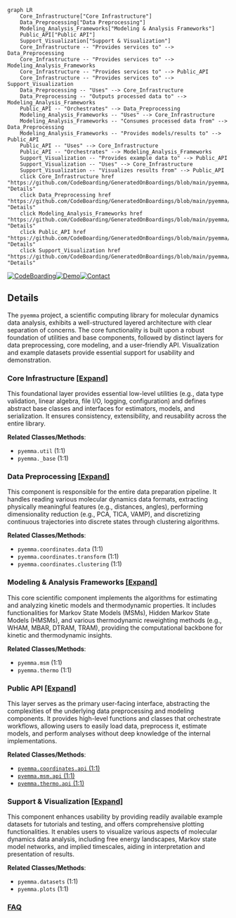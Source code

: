 ```mermaid
graph LR
    Core_Infrastructure["Core Infrastructure"]
    Data_Preprocessing["Data Preprocessing"]
    Modeling_Analysis_Frameworks["Modeling & Analysis Frameworks"]
    Public_API["Public API"]
    Support_Visualization["Support & Visualization"]
    Core_Infrastructure -- "Provides services to" --> Data_Preprocessing
    Core_Infrastructure -- "Provides services to" --> Modeling_Analysis_Frameworks
    Core_Infrastructure -- "Provides services to" --> Public_API
    Core_Infrastructure -- "Provides services to" --> Support_Visualization
    Data_Preprocessing -- "Uses" --> Core_Infrastructure
    Data_Preprocessing -- "Outputs processed data to" --> Modeling_Analysis_Frameworks
    Public_API -- "Orchestrates" --> Data_Preprocessing
    Modeling_Analysis_Frameworks -- "Uses" --> Core_Infrastructure
    Modeling_Analysis_Frameworks -- "Consumes processed data from" --> Data_Preprocessing
    Modeling_Analysis_Frameworks -- "Provides models/results to" --> Public_API
    Public_API -- "Uses" --> Core_Infrastructure
    Public_API -- "Orchestrates" --> Modeling_Analysis_Frameworks
    Support_Visualization -- "Provides example data to" --> Public_API
    Support_Visualization -- "Uses" --> Core_Infrastructure
    Support_Visualization -- "Visualizes results from" --> Public_API
    click Core_Infrastructure href "https://github.com/CodeBoarding/GeneratedOnBoardings/blob/main/pyemma/Core_Infrastructure.md" "Details"
    click Data_Preprocessing href "https://github.com/CodeBoarding/GeneratedOnBoardings/blob/main/pyemma/Data_Preprocessing.md" "Details"
    click Modeling_Analysis_Frameworks href "https://github.com/CodeBoarding/GeneratedOnBoardings/blob/main/pyemma/Modeling_Analysis_Frameworks.md" "Details"
    click Public_API href "https://github.com/CodeBoarding/GeneratedOnBoardings/blob/main/pyemma/Public_API.md" "Details"
    click Support_Visualization href "https://github.com/CodeBoarding/GeneratedOnBoardings/blob/main/pyemma/Support_Visualization.md" "Details"
```

[![CodeBoarding](https://img.shields.io/badge/Generated%20by-CodeBoarding-9cf?style=flat-square)](https://github.com/CodeBoarding/GeneratedOnBoardings)[![Demo](https://img.shields.io/badge/Try%20our-Demo-blue?style=flat-square)](https://www.codeboarding.org/demo)[![Contact](https://img.shields.io/badge/Contact%20us%20-%20contact@codeboarding.org-lightgrey?style=flat-square)](mailto:contact@codeboarding.org)

## Details

The `pyemma` project, a scientific computing library for molecular dynamics data analysis, exhibits a well-structured layered architecture with clear separation of concerns. The core functionality is built upon a robust foundation of utilities and base components, followed by distinct layers for data preprocessing, core modeling, and a user-friendly API. Visualization and example datasets provide essential support for usability and demonstration.

### Core Infrastructure [[Expand]](./Core_Infrastructure.md)
This foundational layer provides essential low-level utilities (e.g., data type validation, linear algebra, file I/O, logging, configuration) and defines abstract base classes and interfaces for estimators, models, and serialization. It ensures consistency, extensibility, and reusability across the entire library.


**Related Classes/Methods**:

- `pyemma.util` (1:1)
- `pyemma._base` (1:1)


### Data Preprocessing [[Expand]](./Data_Preprocessing.md)
This component is responsible for the entire data preparation pipeline. It handles reading various molecular dynamics data formats, extracting physically meaningful features (e.g., distances, angles), performing dimensionality reduction (e.g., PCA, TICA, VAMP), and discretizing continuous trajectories into discrete states through clustering algorithms.


**Related Classes/Methods**:

- `pyemma.coordinates.data` (1:1)
- `pyemma.coordinates.transform` (1:1)
- `pyemma.coordinates.clustering` (1:1)


### Modeling & Analysis Frameworks [[Expand]](./Modeling_Analysis_Frameworks.md)
This core scientific component implements the algorithms for estimating and analyzing kinetic models and thermodynamic properties. It includes functionalities for Markov State Models (MSMs), Hidden Markov State Models (HMSMs), and various thermodynamic reweighting methods (e.g., WHAM, MBAR, DTRAM, TRAM), providing the computational backbone for kinetic and thermodynamic insights.


**Related Classes/Methods**:

- `pyemma.msm` (1:1)
- `pyemma.thermo` (1:1)


### Public API [[Expand]](./Public_API.md)
This layer serves as the primary user-facing interface, abstracting the complexities of the underlying data preprocessing and modeling components. It provides high-level functions and classes that orchestrate workflows, allowing users to easily load data, preprocess it, estimate models, and perform analyses without deep knowledge of the internal implementations.


**Related Classes/Methods**:

- <a href="https://github.com/markovmodel/pyemma/blob/devel/pyemma/coordinates/api.py#L1-L1" target="_blank" rel="noopener noreferrer">`pyemma.coordinates.api` (1:1)</a>
- <a href="https://github.com/markovmodel/pyemma/blob/devel/pyemma/msm/api.py#L1-L1" target="_blank" rel="noopener noreferrer">`pyemma.msm.api` (1:1)</a>
- <a href="https://github.com/markovmodel/pyemma/blob/devel/pyemma/thermo/api.py#L1-L1" target="_blank" rel="noopener noreferrer">`pyemma.thermo.api` (1:1)</a>


### Support & Visualization [[Expand]](./Support_Visualization.md)
This component enhances usability by providing readily available example datasets for tutorials and testing, and offers comprehensive plotting functionalities. It enables users to visualize various aspects of molecular dynamics data analysis, including free energy landscapes, Markov state model networks, and implied timescales, aiding in interpretation and presentation of results.


**Related Classes/Methods**:

- `pyemma.datasets` (1:1)
- `pyemma.plots` (1:1)




### [FAQ](https://github.com/CodeBoarding/GeneratedOnBoardings/tree/main?tab=readme-ov-file#faq)